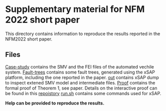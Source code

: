 # Supplementary material for NFM 2022 short paper

This directory contains information to reproduce the results reported in the NFM2022 short paper. 

## Files
[Case-study](Case-study) contains the SMV and the FEI files of the automated vechile system.
[Fault-trees](Fault-trees) contains some fault trees, generated using the xSAP platform, including the one reported in the paper.
[out](out) contains xSAP dump to inspect extened SMV model and intermediate files.
[Proof](Proof) contains the formal proof of Theorem 1, see paper. Details on the interactive proof can be found in this [repoistory](https://github.com/ahmedwaqar/Formal-Dependability/blob/develop/case_studies/AVSafetyScript.sml)
[run.sh](run.sh) contains some commands used for xSAP.

**Help can be provided to reproduce the results.**
